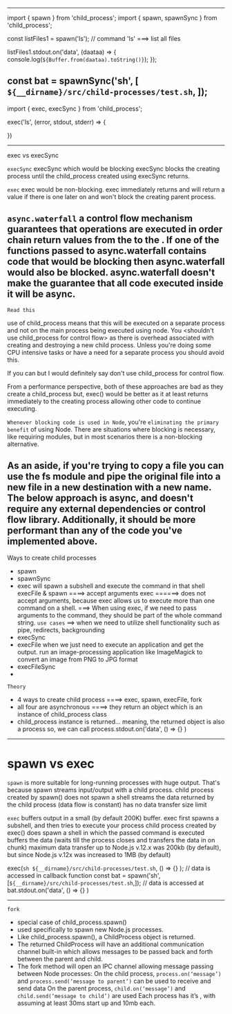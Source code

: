 ----------------------------------------------------------------------------------
import { spawn } from 'child_process';
import { spawn, spawnSync } from 'child_process';

const listFiles1 = spawn('ls');             // command 'ls' ===> list all files

listFiles1.stdout.on('data', (daataa) => {
    console.log(`${Buffer.from(daataa).toString()}`);
});

const bat = spawnSync('sh', [
      `${__dirname}/src/child-processes/test.sh`,
]);
----------------------------------------------------------------------------------
import { exec, execSync } from 'child_process';

exec('ls', (error, stdout, stderr) => {

})

----------------------------------------------------------------------------------
exec vs execSync

`execSync`
execSync which would be blocking 
execSync blocks the creating process until the child_process created using execSync returns.

`exec`
exec would be non-blocking.
exec immediately returns and will return a value if there is one later on and won't block the creating parent process.

`async.waterfall`
a control flow mechanism
guarantees that operations are executed in order 
chain return values from the <first function in the chain> to the <last function in the chain>. 
If one of the functions passed to async.waterfall contains code that would be blocking then async.waterfall would also be blocked. 
async.waterfall doesn't make the guarantee that all code executed inside it will be async.
----------------------------------------------------------------------------------

`Read this`

use of child_process means that this will be executed on a separate process and not on the main process being executed using node. 
You <shouldn't use child_process for control flow> as there is overhead associated with creating and destroying a new child process. 
Unless you're doing some CPU intensive tasks or have a need for a separate process you should avoid this.

If <you want to execute things synchronously> you can <wrap all of your code in a try-catch block> but I would definitely say don't use child_process for control flow.

From a performance perspective, 
    both of these approaches are bad as they create a child_process 
    but, exec() would be better as it at least returns immediately to the creating process allowing other code to continue executing. 
    
    
`Whenever blocking code is used in Node`, you're `eliminating the primary benefit` of using Node. 
There are situations where blocking is necessary, like requiring modules, but in most scenarios there is a non-blocking alternative.

As an aside, if you're trying to copy a file you can use the fs module and pipe the original file into a new file in a new destination with a new name. The below approach is async, and doesn't require any external dependencies or control flow library. Additionally, it should be more performant than any of the code you've implemented above.
----------------------------------------------------------------------------------

Ways to create child processes
- spawn
- spawnSync
- exec
    will spawn a subshell and execute the command in that shell
    execFile & spawn ====> accept arguments
    exec ======> does not accept arguments, because exec allows us to execute more than one command on a shell. 
            ===> When using exec, if we need to pass arguments to the command, they should be part of the whole command string.
    `use cases` ==> when we need to utilize shell functionality such as pipe, redirects, backgrounding
- execSync
- execFile
    when we just need to execute an application and get the output.
    run an image-processing application like ImageMagick to convert an image from PNG to JPG format
- execFileSync
- 

`Theory`
- 4 ways to create child process ====> exec, spawn, execFile, fork
- all four are asynchronous ====> they return an object which is an instance of child_process class
- child_process instance is returned... meaning, the returned object is also a process
    so, we can call process.stdout.on('data', () => {} )

----------------------------------------------------------------------------------

# spawn vs exec

`spawn`
is more suitable for long-running processes with huge output. 
That's because spawn streams input/output with a child process.
child process created by spawn()
    does not spawn a shell
    streams the data returned by the child process (data flow is constant)
    has no data transfer size limit
    

`exec` buffers output in a small (by default 200K) buffer. 
exec first spawns a subshell, and then tries to execute your process
child process created by exec()
    does spawn a shell in which the passed command is executed
    buffers the data (waits till the process closes and transfers the data in on chunk)
    maximum data transfer up to Node.js v.12.x was 200kb (by default), but since Node.js v.12x was increased to 1MB (by default)


exec(`sh ${__dirname}/src/child-processes/test.sh`, () => {} );                     // data is accessed in callback function
const bat = spawn('sh', [`${__dirname}/src/child-processes/test.sh`,]);             // data is accessed at bat.stdout.on('data', () => {} )

----------------------------------------------------------------------------------

`fork`
- special case of child_process.spawn() 
- used specifically to spawn new Node.js processes. 
- Like child_process.spawn(), a ChildProcess object is returned. 
- The returned ChildProcess will have an additional communication channel built-in 
    which allows messages to be passed back and forth between the parent and child.
- The fork method will open an IPC channel allowing message passing between Node processes:
    On the child process, `process.on(‘message’)` and `process.send(‘message to parent’)` can be used to receive and send data
    On the parent process, `child.on(‘message’)` and `child.send(‘message to child’)` are used
    Each process has it’s <own memory>, with <their own V8 instances> assuming at least 30ms start up and 10mb each.


